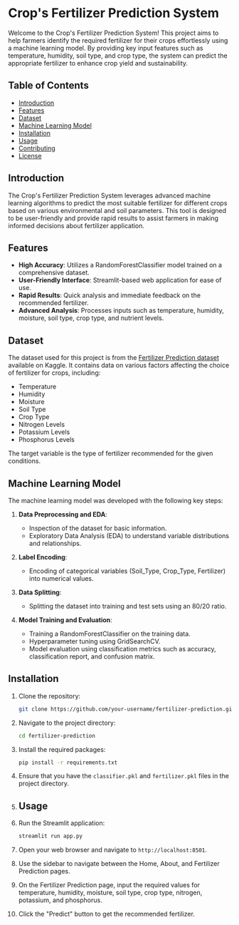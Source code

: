 # Crop's Fertilizer Prediction System


Welcome to the Crop's Fertilizer Prediction System! This project aims to help farmers identify the required fertilizer for their crops effortlessly using a machine learning model. By providing key input features such as temperature, humidity, soil type, and crop type, the system can predict the appropriate fertilizer to enhance crop yield and sustainability.

## Table of Contents
- [Introduction](#introduction)
- [Features](#features)
- [Dataset](#dataset)
- [Machine Learning Model](#machine-learning-model)
- [Installation](#installation)
- [Usage](#usage)
- [Contributing](#contributing)
- [License](#license)

## Introduction

The Crop's Fertilizer Prediction System leverages advanced machine learning algorithms to predict the most suitable fertilizer for different crops based on various environmental and soil parameters. This tool is designed to be user-friendly and provide rapid results to assist farmers in making informed decisions about fertilizer application.

## Features

- **High Accuracy**: Utilizes a RandomForestClassifier model trained on a comprehensive dataset.
- **User-Friendly Interface**: Streamlit-based web application for ease of use.
- **Rapid Results**: Quick analysis and immediate feedback on the recommended fertilizer.
- **Advanced Analysis**: Processes inputs such as temperature, humidity, moisture, soil type, crop type, and nutrient levels.

## Dataset

The dataset used for this project is from the [Fertilizer Prediction dataset](https://www.kaggle.com/datasets/gdabhishek/fertilizer-prediction/data) available on Kaggle. It contains data on various factors affecting the choice of fertilizer for crops, including:

- Temperature
- Humidity
- Moisture
- Soil Type
- Crop Type
- Nitrogen Levels
- Potassium Levels
- Phosphorus Levels

The target variable is the type of fertilizer recommended for the given conditions.

## Machine Learning Model

The machine learning model was developed with the following key steps:

1. **Data Preprocessing and EDA**:
    - Inspection of the dataset for basic information.
    - Exploratory Data Analysis (EDA) to understand variable distributions and relationships.

2. **Label Encoding**:
    - Encoding of categorical variables (Soil_Type, Crop_Type, Fertilizer) into numerical values.

3. **Data Splitting**:
    - Splitting the dataset into training and test sets using an 80/20 ratio.

4. **Model Training and Evaluation**:
    - Training a RandomForestClassifier on the training data.
    - Hyperparameter tuning using GridSearchCV.
    - Model evaluation using classification metrics such as accuracy, classification report, and confusion matrix.

## Installation

1. Clone the repository:
    ```bash
    git clone https://github.com/your-username/fertilizer-prediction.git
    ```
2. Navigate to the project directory:
    ```bash
    cd fertilizer-prediction
    ```
3. Install the required packages:
    ```bash
    pip install -r requirements.txt
    ```
4. Ensure that you have the `classifier.pkl` and `fertilizer.pkl` files in the project directory.

5. ## Usage

1. Run the Streamlit application:
    ```bash
    streamlit run app.py
    ```
2. Open your web browser and navigate to `http://localhost:8501`.
3. Use the sidebar to navigate between the Home, About, and Fertilizer Prediction pages.
4. On the Fertilizer Prediction page, input the required values for temperature, humidity, moisture, soil type, crop type, nitrogen, potassium, and phosphorus.
5. Click the "Predict" button to get the recommended fertilizer.

